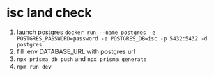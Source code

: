 # isc land check

1. launch postgres `docker run --name postgres -e POSTGRES_PASSWORD=password -e POSTGRES_DB=isc -p 5432:5432 -d postgres`
2. fill .env DATABASE_URL with postgres url
3. `npx prisma db push` and `npx prisma generate`
4. `npm run dev`
